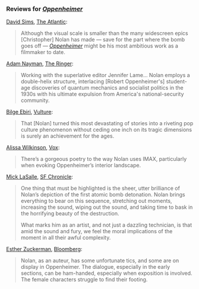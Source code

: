 <!-- Christopher Nolan -->

### Reviews for [_Oppenheimer_](/movies/872585)

[David Sims](https://twitter.com/davidlsims), [The Atlantic](https://www.theatlantic.com/culture/archive/2023/07/oppenheimer-movie-review-christopher-nolan/674749/):

> Although the visual scale is smaller than the many widescreen epics [Christopher] Nolan has made — save for the part where the bomb goes off — [_Oppenheimer_](/movies/872585) might be his most ambitious work as a filmmaker to date.

[Adam Nayman](https://twitter.com/brofromanother), [The Ringer](https://www.theringer.com/movies/2023/7/21/23802231/oppenheimer-review):

> Working with the superlative editor Jennifer Lame... Nolan employs a double-helix structure, interlacing [Robert Oppenheimer's] student-age discoveries of quantum mechanics and socialist politics in the 1930s with his ultimate expulsion from America's national-security community.

[Bilge Ebiri](https://twitter.com/BilgeEbiri), [Vulture](https://www.vulture.com/article/best-movies-of-2023-films.html):

> That [Nolan] turned this most devastating of stories into a riveting pop culture phenomenon without ceding one inch on its tragic dimensions is surely an achievement for the ages.

[Alissa Wilkinson](https://twitter.com/alissamarie), [Vox](https://www.vox.com/culture/23800888/oppenheimer-review-physics-donne-trinity-christopher-nolan-fission-fusion-manhattan-project):

> There’s a gorgeous poetry to the way Nolan uses IMAX, particularly when evoking Oppenheimer’s interior landscape.

[Mick LaSalle](https://twitter.com/MickLaSalle), [SF Chronicle](https://datebook.sfchronicle.com/movies-tv/oppenheimer-review-18197814):

> One thing that must be highlighted is the sheer, utter brilliance of Nolan’s depiction of the first atomic bomb detonation. Nolan brings everything to bear on this sequence, stretching out moments, increasing the sound, wiping out the sound, and taking time to bask in the horrifying beauty of the destruction.
>
> What marks him as an artist, and not just a dazzling technician, is that amid the sound and fury, we feel the moral implications of the moment in all their awful complexity.

[Esther Zuckerman](https://twitter.com/ezwrites), [Bloomberg](https://archive.is/BHUHu#selection-5919.0-5923.162):

> Nolan, as an auteur, has some unfortunate tics, and some are on display in Oppenheimer. The dialogue, especially in the early sections, can be ham-handed, especially when exposition is involved. The female characters struggle to find their footing.
